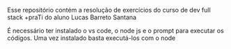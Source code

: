 Esse repositório contém a resolução de exercícios do curso de dev full stack +praTi do aluno Lucas Barreto Santana

É necessário ter instalado o vs code, o node js e o prompt para executar os códigos. Uma vez instalado basta executá-los com o node
